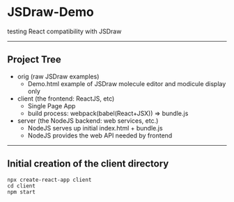 # JSDraw-Demo
testing React compatibility with JSDraw

-----------------------

## Project Tree
- orig (raw JSDraw examples)
    - Demo.html example of JSDraw molecule editor and modicule display only
- client (the frontend: ReactJS, etc)
    - Single Page App
    - build process:  webpack(babel(React+JSX)) => bundle.js
- server (the NodeJS backend: web services, etc.)
    - NodeJS serves up initial index.html + bundle.js
    - NodeJS provides the web API needed by frontend

-----------------------------

## Initial creation of the client directory
```
npx create-react-app client
cd client
npm start
```
